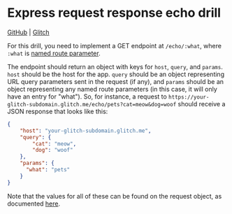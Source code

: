 # Express request response echo drill

[GitHub](https://github.com/Thinkful-Ed/express-request-response-echo-drill) | [Glitch](https://glitch.com/edit/#!/incandescent-hour)

For this drill, you need to implement a GET endpoint at `/echo/:what`, where `:what` is [named route parameter](https://expressjs.com/en/guide/routing.html#route-parameters).

The endpoint should return an object with keys for `host`, `query`, and `params`. `host` should be the host for the app. `query` should be an object representing URL query parameters sent in the request (if any), and `params` should be an object representing any named route parameters (in this case, it will only have an entry for "what"). So, for instance, a request to `https://your-glitch-subdomain.glitch.me/echo/pets?cat=meow&dog=woof` should receive a JSON response that looks like this:

```json
{
    "host": "your-glitch-subdomain.glitch.me",
    "query": {
        "cat": "meow",
        "dog": "woof"
    },
    "params": {
      "what": "pets"
    }
}
```

Note that the values for all of these can be found on the request object, as documented [here](http://expressjs.com/uk/api.html#req).
